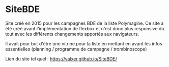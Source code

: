 # SiteBDE

Site créé en 2015 pour les campagnes BDE de la liste Polymagine.
Ce site a été créé avant l'implémentation de flexbox et n'est donc plus responsive du tout avec les différents changements apportés aux navigateurs.

Il avait pour but d'être une vitrine pour la liste en mettant en avant les infos essentielles (planning / programme de campagne / trombinoscope)

Lien du site tel quel : https://valxer.github.io/SiteBDE/
